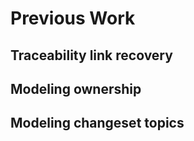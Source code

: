 # Previous Work

## Traceability link recovery

## Modeling ownership

## Modeling changeset topics
